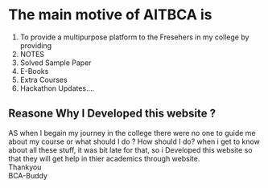 <h1>The main motive of AITBCA is</h1>
<ol><li>To provide a multipurpose platform to the Fresehers in my college by providing </li> 
<li>  NOTES</li>
<li>Solved Sample Paper </li>
<li>E-Books </li> 
<li>Extra Courses</li>
<li>Hackathon Updates....</li>
  </ol>
  <h2>Reasone Why I Developed this website ?</h2> 
AS when I begain my journey in the college there were no one to guide me about my course or what should I do ? How  should I do?
when i get to know about all these stuff, it was bit late for that,
 so i Developed this website so that they will get help in thier academics through website.
 <br>
 Thankyou 
 <br>
 BCA-Buddy
